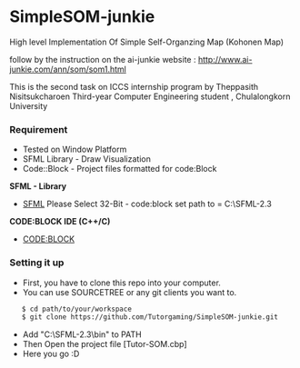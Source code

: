 # SimpleSOM-junkie
High level Implementation Of Simple Self-Organzing Map (Kohonen Map)

follow by the instruction on the ai-junkie website
: http://www.ai-junkie.com/ann/som/som1.html

This is the second task on ICCS internship program
by Theppasith Nisitsukcharoen
Third-year Computer Engineering student , Chulalongkorn University

### Requirement
* Tested on Window Platform
* SFML Library - Draw Visualization 
* Code::Block - Project files formatted for code:Block

**SFML - Library**
* [SFML](http://www.sfml-dev.org/download.php) Please Select 32-Bit - code:block set path to = C:\SFML-2.3

**CODE:BLOCK IDE (C++/C)**
* [CODE:BLOCK](http://www.codeblocks.org/downloads)

### Setting it up

* First, you have to clone this repo into your computer.
* You can use SOURCETREE or any git clients you want to.
```sh 
   $ cd path/to/your/workspace
   $ git clone https://github.com/Tutorgaming/SimpleSOM-junkie.git
```
* Add "C:\SFML-2.3\bin" to PATH  
* Then Open the project file [Tutor-SOM.cbp]
* Here you go :D 

